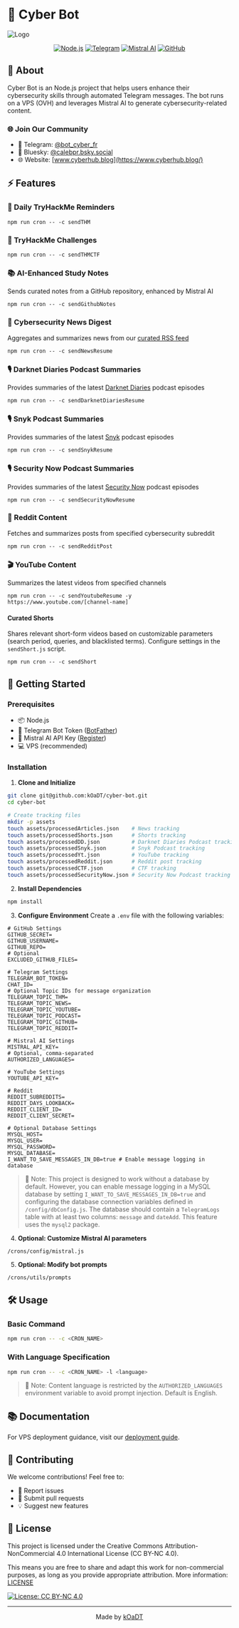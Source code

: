 # 🤖 Cyber Bot

![Logo](./assets/logo.jpg)

<div align="center">

[![Node.js](https://img.shields.io/badge/Node.js-339933?style=for-the-badge&logo=nodedotjs&logoColor=white)](https://nodejs.org/)
[![Telegram](https://img.shields.io/badge/Telegram-2CA5E0?style=for-the-badge&logo=telegram&logoColor=white)](https://t.me/bot_cyber_fr)
[![Mistral AI](https://img.shields.io/badge/Mistral%20AI-5A67D8?style=for-the-badge&logo=ai&logoColor=white)](https://mistral.ai/)
[![GitHub](https://img.shields.io/badge/GitHub-100000?style=for-the-badge&logo=github&logoColor=white)](https://github.com/kOaDT/cyber-bot)

</div>

## 📖 About

Cyber Bot is an Node.js project that helps users enhance their cybersecurity skills through automated Telegram messages. The bot runs on a VPS (OVH) and leverages Mistral AI to generate cybersecurity-related content.

### 🌐 Join Our Community

- 📱 Telegram: [@bot_cyber_fr](https://t.me/bot_cyber_fr)
- 🦋 Bluesky: [@calebpr.bsky.social](https://bsky.app/profile/calebpr.bsky.social)
- 🌐 Website: [www.cyberhub.blog](https://www.cyberhub.blog/)

## ⚡ Features

### 🎯 Daily TryHackMe Reminders

```
npm run cron -- -c sendTHM
```

### 🎯 TryHackMe Challenges

```
npm run cron -- -c sendTHMCTF
```

### 📚 AI-Enhanced Study Notes

Sends curated notes from a GitHub repository, enhanced by Mistral AI

```
npm run cron -- -c sendGithubNotes
```

### 📰 Cybersecurity News Digest

Aggregates and summarizes news from our [curated RSS feed](https://raw.githubusercontent.com/kOaDT/cyber-bot/refs/heads/develop/assets/CyberSecurityRSS.opml)

```
npm run cron -- -c sendNewsResume
```

### 🎙️ Darknet Diaries Podcast Summaries

Provides summaries of the latest [Darknet Diaries](https://darknetdiaries.com/) podcast episodes

```
npm run cron -- -c sendDarknetDiariesResume
```

### 🎙️ Snyk Podcast Summaries

Provides summaries of the latest [Snyk](https://snyk.io/fr/podcasts/the-secure-developer/) podcast episodes

```
npm run cron -- -c sendSnykResume
```

### 🎙️ Security Now Podcast Summaries

Provides summaries of the latest [Security Now](https://twit.tv/shows/security-now) podcast episodes

```
npm run cron -- -c sendSecurityNowResume
```

### 💬 Reddit Content

Fetches and summarizes posts from specified cybersecurity subreddit

```
npm run cron -- -c sendRedditPost
```

### 🎬 YouTube Content

Summarizes the latest videos from specified channels

```
npm run cron -- -c sendYoutubeResume -y https://www.youtube.com/[channel-name]
```

#### Curated Shorts

Shares relevant short-form videos based on customizable parameters (search period, queries, and blacklisted terms). Configure settings in the `sendShort.js` script.

```
npm run cron -- -c sendShort
```

## 🚀 Getting Started

### Prerequisites

- 📦 Node.js
- 🤖 Telegram Bot Token ([BotFather](https://t.me/BotFather))
- 🧠 Mistral AI API Key ([Register](https://mistral.ai/))
- 💻 VPS (recommended)

### Installation

1. **Clone and Initialize**

```sh
git clone git@github.com:kOaDT/cyber-bot.git
cd cyber-bot

# Create tracking files
mkdir -p assets
touch assets/processedArticles.json    # News tracking
touch assets/processedShorts.json      # Shorts tracking
touch assets/processedDD.json          # Darknet Diaries Podcast tracking
touch assets/processedSnyk.json        # Snyk Podcast tracking
touch assets/processedYt.json          # YouTube tracking
touch assets/processedReddit.json      # Reddit post tracking
touch assets/processedCTF.json         # CTF tracking
touch assets/processedSecurityNow.json # Security Now Podcast tracking
```

2. **Install Dependencies**

```sh
npm install
```

3. **Configure Environment**
   Create a `.env` file with the following variables:

```env
# GitHub Settings
GITHUB_SECRET=
GITHUB_USERNAME=
GITHUB_REPO=
# Optional
EXCLUDED_GITHUB_FILES=

# Telegram Settings
TELEGRAM_BOT_TOKEN=
CHAT_ID=
# Optional Topic IDs for message organization
TELEGRAM_TOPIC_THM=
TELEGRAM_TOPIC_NEWS=
TELEGRAM_TOPIC_YOUTUBE=
TELEGRAM_TOPIC_PODCAST=
TELEGRAM_TOPIC_GITHUB=
TELEGRAM_TOPIC_REDDIT=

# Mistral AI Settings
MISTRAL_API_KEY=
# Optional, comma-separated
AUTHORIZED_LANGUAGES=

# YouTube Settings
YOUTUBE_API_KEY=

# Reddit
REDDIT_SUBREDDITS=
REDDIT_DAYS_LOOKBACK=
REDDIT_CLIENT_ID=
REDDIT_CLIENT_SECRET=

# Optional Database Settings
MYSQL_HOST=
MYSQL_USER=
MYSQL_PASSWORD=
MYSQL_DATABASE=
I_WANT_TO_SAVE_MESSAGES_IN_DB=true # Enable message logging in database
```

> 📝 Note: This project is designed to work without a database by default. However, you can enable message logging in a MySQL database by setting `I_WANT_TO_SAVE_MESSAGES_IN_DB=true` and configuring the database connection variables defined in `/config/dbConfig.js`. The database should contain a `TelegramLogs` table with at least two columns: `message` and `dateAdd`. This feature uses the `mysql2` package.

4. **Optional: Customize Mistral AI parameters**

```
/crons/config/mistral.js
```

5. **Optional: Modify bot prompts**

```
/crons/utils/prompts
```

## 🛠️ Usage

### Basic Command

```sh
npm run cron -- -c <CRON_NAME>
```

### With Language Specification

```sh
npm run cron -- -c <CRON_NAME> -l <language>
```

> 📝 Note: Content language is restricted by the `AUTHORIZED_LANGUAGES` environment variable to avoid prompt injection. Default is English.

## 📚 Documentation

For VPS deployment guidance, visit our [deployment guide](https://www.caleb-tech.blog/blog/deploy-your-own-cron-jobs-server-on-a-vps-in-9-simple-steps/).

## 🤝 Contributing

We welcome contributions! Feel free to:

- 🐛 Report issues
- 🔀 Submit pull requests
- 💡 Suggest new features

## 📄 License

This project is licensed under the Creative Commons Attribution-NonCommercial 4.0 International License (CC BY-NC 4.0).

This means you are free to share and adapt this work for non-commercial purposes, as long as you provide appropriate attribution. More information: [LICENSE](./LICENSE)

[![License: CC BY-NC 4.0](https://img.shields.io/badge/License-CC%20BY--NC%204.0-lightgrey.svg)](https://creativecommons.org/licenses/by-nc/4.0/)

---

<div align="center">
Made by <a href="https://github.com/kOaDT">kOaDT</a>
</div>
